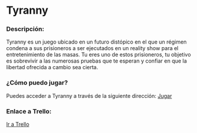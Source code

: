 # Tyranny
### Descripción:
Tyranny es un juego ubicado en un futuro distópico en el que un régimen condena a sus prisioneros a ser ejecutados en un reality show para el entretenimiento de las masas. Tu eres uno de estos prisioneros, tu objetivo es sobrevivir a las numerosas pruebas que te esperan y confiar en que la libertad ofrecida a cambio sea cierta.
### ¿Cómo puedo jugar?
Puedes acceder a Tyranny a través de la siguiente dirección:
[Jugar](https://raultorr.github.io/DVI/)
### Enlace a Trello:
[Ir a Trello](https://trello.com/b/TD768hif/tyranny)
